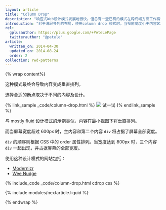 ```yaml
---
layout: article
title: "Column Drop"
description: "响应式Web设计模式发展地很快，但总有一些已有的模式在跨终端方面工作得很好。"
introduction: "对于满屏多列的布局，使用column drop 模式时，当视窗宽度小于内容区域的宽度时，内容将垂直排列。"  
rel:
  gplusauthor: https://plus.google.com/+PeteLePage
  twitterauthor: "@petele"
article:
  written_on: 2014-04-30
  updated_on: 2014-08-24
  order: 2
collection: rwd-patterns
---
```


{% wrap content%}

这种模式最终会导致内容变成垂直排列。

选择合适的断点取决于不同的内容及设计。

{% link_sample _code/column-drop.html %}
  <img src="imgs/column-drop.svg">
  试一试
{% endlink_sample %}

与 mostly fluid 设计模式的示例类似，内容在最小视图下将垂直排列。

而当屏幕宽度超过 600px 时，主内容和第二个内容 `div` 将占据了屏幕全部宽度。

`div` 的顺序则根据 CSS 中的 order 属性排列。当宽度达到 800px 时，三个内容 `div` 一起出现，并占据屏幕的全部宽度。

使用这种设计模式的网站包括：

 * [Modernizr](http://modernizr.com/)
 * [Wee Nudge](http://weenudge.com/)

{% include_code _code/column-drop.html cdrop css %}

{% include modules/nextarticle.liquid %}

{% endwrap %}
